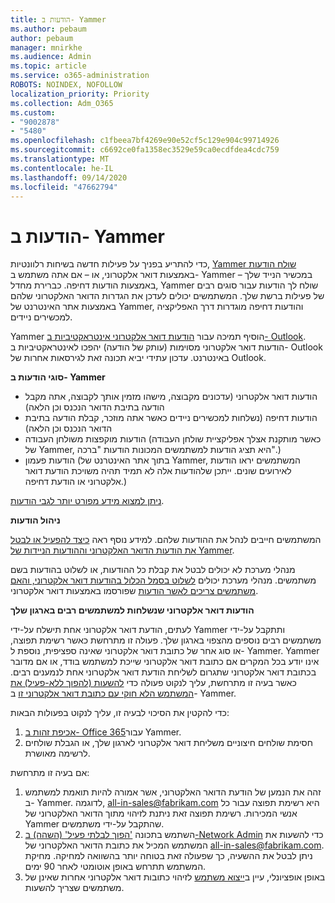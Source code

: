 ```yaml
---
title: הודעות ב- Yammer
ms.author: pebaum
author: pebaum
manager: mnirkhe
ms.audience: Admin
ms.topic: article
ms.service: o365-administration
ROBOTS: NOINDEX, NOFOLLOW
localization_priority: Priority
ms.collection: Adm_O365
ms.custom:
- "9002878"
- "5480"
ms.openlocfilehash: c1fbeea7bf4269e90e52cf5c129e904c99714926
ms.sourcegitcommit: c6692ce0fa1358ec3529e59ca0ecdfdea4cdc759
ms.translationtype: MT
ms.contentlocale: he-IL
ms.lasthandoff: 09/14/2020
ms.locfileid: "47662794"
---
```

# <a name="notifications-in-yammer"></a>הודעות ב- Yammer

כדי להתריע בפניך על פעילות חדשה בשיחות רלוונטיות, [Yammer שולח הודעות](https://support.microsoft.com/en-gb/office/enable-or-disable-yammer-email-and-phone-notifications-93e530e0-189f-4768-8f28-7683d48cc996) באמצעות דואר אלקטרוני, או – אם אתה משתמש ב- Yammer במכשיר הנייד שלך – באמצעות הודעות דחיפה. כברירת מחדל, Yammer שולח לך הודעות עבור סוגים רבים של פעילות ברשת שלך. המשתמשים יכולים לעדכן את הגדרות הדואר האלקטרוני שלהם באמצעות אתר האינטרנט של Yammer, והודעות דחיפה מוגדרות דרך האפליקציה למכשירים ניידים. 

Yammer הוסיף תמיכה עבור [הודעות דואר אלקטרוני אינטראקטיביות ב- Outlook](https://techcommunity.microsoft.com/t5/outlook-blog/interactive-yammer-emails-in-outlook-on-the-web-are-here/ba-p/1209420). הודעות דואר אלקטרוני מסוימות (עותק של הודעה) יהפכו לאינטראקטיביות ב- Outlook באינטרנט. עדכון עתידי יביא תכונה זאת לגירסאות אחרות של Outlook.

**סוגי הודעות ב- Yammer**

- הודעות דואר אלקטרוני (עדכונים מקבוצה, מישהו מזמין אותך לקבוצה, אתה מקבל הודעה בתיבת הדואר הנכנס וכן הלאה)
- הודעות דחיפה (נשלחות למכשירים ניידים כאשר אתה מוזכר, קבלת הודעה בתיבת הדואר הנכנס וכן הלאה)
- הודעות מוקפצות משולחן העבודה (כאשר מותקנת אצלך אפליקציית שולחן העבודה של Yammer, היא תציג הודעות למשתמשים המכונות הודעות "ברכה".)
- הודעות פעמון (בתוך אתר האינטרנט של Yammer, המשתמשים יראו הודעות לאירועים שונים. ייתכן שלהודעות אלה לא תמיד תהיה משויכת הודעת דואר אלקטרוני או הודעת דחיפה.)

[ניתן למצוא מידע מפורט יותר לגבי הודעות](https://support.microsoft.com/en-gb/office/enable-or-disable-yammer-email-and-phone-notifications-93e530e0-189f-4768-8f28-7683d48cc996).

**ניהול הודעות**

המשתמשים חייבים לנהל את ההודעות שלהם. למידע נוסף ראה [כיצד להפעיל או לבטל את הודעות הדואר האלקטרוני וההודעות הניידות של Yammer](https://support.microsoft.com/en-gb/office/enable-or-disable-yammer-email-and-phone-notifications-93e530e0-189f-4768-8f28-7683d48cc996). 

מנהלי מערכת לא יכולים לבטל את קבלת כל ההודעות, או לשלוט בהודעות בשם משתמשים. מנהלי מערכת יכולים [לשלוט בסמל הכלול בהודעות דואר אלקטרוני, והאם משתמשים צריכים לאשר הודעות](https://docs.microsoft.com/yammer/configure-your-yammer-network/configure-email-and-yammer) שפורסמו באמצעות דואר אלקטרוני.

**הודעות דואר אלקטרוני שנשלחות למשתמשים רבים בארגון שלך**

לעתים, הודעת דואר אלקטרוני אחת תישלח על-ידי Yammer ותתקבל על-ידי משתמשים רבים נוספים מהצפוי בארגון שלך. פעולה זו מתרחשת כאשר רשימת תפוצה, או סוג אחר של כתובת דואר אלקטרוני שאינה ספציפית, נוספת ל- Yammer. Yammer אינו יודע בכל המקרים אם כתובת דואר אלקטרוני שייכת למשתמש בודד, או אם מדובר בכתובת דואר אלקטרוני שתגרום לשליחת הודעת דואר אלקטרוני אחת לנמענים רבים. כאשר בעיה זו מתרחשת, עליך לנקוט פעולה כדי [להשעות (להפוך ללא-פעיל) את המשתמש הלא חוקי עם כתובת דואר אלקטרוני זו](https://docs.microsoft.com/yammer/manage-yammer-users/add-block-or-remove-users#remove-users) ב- Yammer. 

כדי להקטין את הסיכוי לבעיה זו, עליך לנקוט בפעולות הבאות:

1. [אכיפת זהות ב- Office 365](https://docs.microsoft.com/yammer/configure-your-yammer-network/enforce-office-365-identity)עבור Yammer.
2. חסימת שולחים חיצוניים משליחת דואר אלקטרוני לארגון שלך, או הגבלת שולחים לרשימה מאושרת.

אם בעיה זו מתרחשת:

1. זהה את הנמען של הודעת הדואר האלקטרוני, אשר אמורה להיות תואמת למשתמש ב- Yammer. לדוגמה, all-in-sales@fabrikam.com היא רשימת תפוצה עבור כל אנשי המכירות. רשימת תפוצה זאת ניתנת לזיהוי מתוך הדואר האלקטרוני של Yammer שהתקבל על-ידי משתמשים.
2. השתמש בתכונה ['הפוך לבלתי פעיל' (השהה) ב-Network Admin](https://docs.microsoft.com/yammer/manage-yammer-users/add-block-or-remove-users#remove-users) כדי להשעות את המשתמש המכיל את כתובת הדואר האלקטרוני של all-in-sales@fabrikam.com. ניתן לבטל את ההשעיה, כך שפעולה זאת בטוחה יותר בהשוואה למחיקה. מחיקת המשתמש תתרחש באופן אוטומטי לאחר 90 ימים.
3. באופן אופציונלי, עיין ב[ייצוא משתמש](https://docs.microsoft.com/yammer/manage-security-and-compliance/export-yammer-enterprise-data#ExportUsers) לזיהוי כתובות דואר אלקטרוני אחרות שאינן של משתמשים שצריך להשעות.
